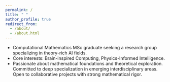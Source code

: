 ```yaml
---
permalink: /
title: " "
author_profile: true
redirect_from: 
  - /about/
  - /about.html
---
```


* Computational Mathematics MSc graduate seeking a research group specializing in theory-rich AI fields. 
* Core interests: Brain-inspired Computing, Physics-Informed Intelligence.
* Passionate about mathematical foundations and theoretical exploration. Committed to deep specialization in emerging interdisciplinary areas. Open to collaborative projects with strong mathematical rigor.
